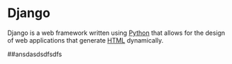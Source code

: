 # Django







Django is a web framework written using [Python](/wiki/Python) that allows for the design of web applications that generate [HTML](/wiki/HTML) dynamically.





##ansdasdsdfsdfs